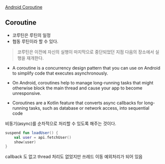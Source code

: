 [Android Coroutine](https://developer.android.com/kotlin/first)  


## Coroutine

- 코루틴은 루틴의 일정
- 협동 루틴이라 할 수 있다.

> 코루틴은 이전에 자신의 실행이 마지막으로 중단되었던 지점 다음의 장소에서 실행을 재개한다.


- A coroutine is a concurrency design pattern that you can use on Android to simplify code that executes asynchronously.
- On Android, coroutines help to manage long-running tasks that might otherwise block the main thread and cause your app to become unresponsive.

- Coroutines are a Kotlin feature that converts async callbacks for long-running tasks, such as database or network access,
into sequential code

비동기(async)를 순차적으로 처리할 수 있도록 해주는 것이다.


```kotlin
suspend fun loadUser() {
    val user = api.fetchUser()
    show(user)
}
```
callback 도 없고 thread 처리도 없었지만 쓰레드 이동 예외처리가 되어 있음

